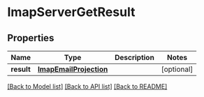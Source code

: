 # ImapServerGetResult

## Properties
Name | Type | Description | Notes
------------ | ------------- | ------------- | -------------
**result** | [**ImapEmailProjection**](ImapEmailProjection) |  | [optional] 

[[Back to Model list]](../README#documentation-for-models) [[Back to API list]](../README#documentation-for-api-endpoints) [[Back to README]](../README)



